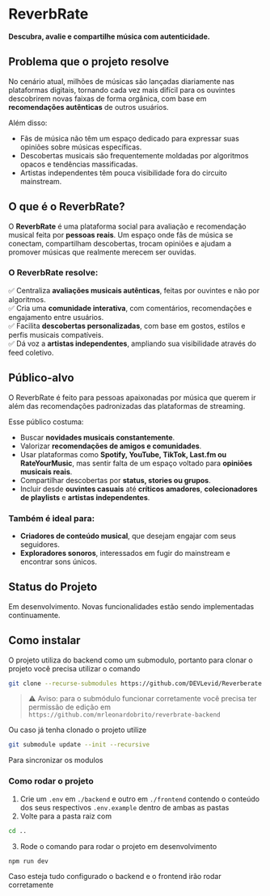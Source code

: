 # ReverbRate

**Descubra, avalie e compartilhe música com autenticidade.**

## Problema que o projeto resolve

No cenário atual, milhões de músicas são lançadas diariamente nas plataformas digitais, tornando cada vez mais difícil para os ouvintes descobrirem novas faixas de forma orgânica, com base em **recomendações autênticas** de outros usuários.

Além disso:

- Fãs de música não têm um espaço dedicado para expressar suas opiniões sobre músicas específicas.
- Descobertas musicais são frequentemente moldadas por algoritmos opacos e tendências massificadas.
- Artistas independentes têm pouca visibilidade fora do circuito mainstream.

## O que é o ReverbRate?

O **ReverbRate** é uma plataforma social para avaliação e recomendação musical feita por **pessoas reais**. Um espaço onde fãs de música se conectam, compartilham descobertas, trocam opiniões e ajudam a promover músicas que realmente merecem ser ouvidas.

### O ReverbRate resolve:

✅ Centraliza **avaliações musicais autênticas**, feitas por ouvintes e não por algoritmos.  
✅ Cria uma **comunidade interativa**, com comentários, recomendações e engajamento entre usuários.  
✅ Facilita **descobertas personalizadas**, com base em gostos, estilos e perfis musicais compatíveis.  
✅ Dá voz a **artistas independentes**, ampliando sua visibilidade através do feed coletivo.

## Público-alvo

O ReverbRate é feito para pessoas apaixonadas por música que querem ir além das recomendações padronizadas das plataformas de streaming.

Esse público costuma:

- Buscar **novidades musicais constantemente**.
- Valorizar **recomendações de amigos e comunidades**.
- Usar plataformas como **Spotify, YouTube, TikTok, Last.fm ou RateYourMusic**, mas sentir falta de um espaço voltado para **opiniões musicais reais**.
- Compartilhar descobertas por **status, stories ou grupos**.
- Incluir desde **ouvintes casuais** até **críticos amadores**, **colecionadores de playlists** e **artistas independentes**.

### Também é ideal para:

- **Criadores de conteúdo musical**, que desejam engajar com seus seguidores.
- **Exploradores sonoros**, interessados em fugir do mainstream e encontrar sons únicos.

## Status do Projeto

Em desenvolvimento. Novas funcionalidades estão sendo implementadas continuamente.

## Como instalar

O projeto utiliza do backend como um submodulo, portanto para clonar o projeto você precisa utilizar o comando

```bash
git clone --recurse-submodules https://github.com/DEVLevid/Reverberate.git
```

> ⚠️ Aviso: para o submódulo funcionar corretamente você precisa ter permissão de edição em
> `https://github.com/mrleonardobrito/reverbrate-backend`

Ou caso já tenha clonado o projeto utilize

```bash
git submodule update --init --recursive
```

Para sincronizar os modulos

### Como rodar o projeto

1. Crie um `.env` em `./backend` e outro em `./frontend` contendo o conteúdo dos seus respectivos `.env.example` dentro de ambas as pastas
2. Volte para a pasta raiz com

```bash
cd ..
```

3. Rode o comando para rodar o projeto em desenvolvimento

```bash
npm run dev
```

Caso esteja tudo configurado o backend e o frontend irão rodar corretamente
